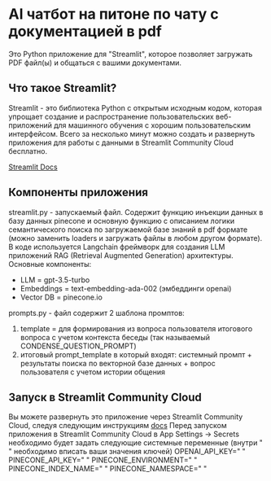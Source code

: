 # AI чатбот на питоне по чату с документацией в pdf

Это Python приложение для "Streamlit", которое позволяет загружать PDF файл(ы) и общаться с вашими документами.

## Что такое Streamlit?

Streamlit - это библиотека Python с открытым исходным кодом, которая упрощает создание и распространение пользовательских веб-приложений для машинного обучения c хорошим пользовательским интерфейсом. Всего за несколько минут можно создать и развернуть приложения для работы с данными в Streamlit Community Cloud бесплатно.

[Streamlit Docs](https://docs.streamlit.io/)

## Компоненты приложения

streamlit.py - запускаемый файл. 
Содержит функцию инъекции данных в базу данных pinecone и основную функцию с описанием логики семантического поиска по загружаемой базе знаний в pdf формате (можно заменить loaders и загружать файлы в любом другом формате). 
В коде используется Langchain фреймворк для создания LLM приложений RAG (Retrieval Augmented Generation) архитектуры.
Основные компоненты:
- LLM = gpt-3.5-turbo
- Embeddings = text-embedding-ada-002 (эмбеддинги openai)
- Vector DB = pinecone.io

prompts.py - файл содержит 2 шаблона промптов: 
1) template = для формирования из вопроса пользователя итогового вопроса с учетом контекста беседы (так называемый CONDENSE_QUESTION_PROMPT)
2) итоговый prompt_template в который входят: системный промпт + результаты поиска по векторной базе данных + вопрос пользователя с учетом истории общения
      
## Запуск в Streamlit Community Cloud

Вы можете развернуть это приложение через Streamlit Community Cloud, следуя следующим инструкциям [docs](https://docs.streamlit.io/streamlit-community-cloud/get-started)
Перед запуском приложения в Streamlit Community Cloud в App Settings -> Secrets необходимо будет задать следующие системные переменные (внутри " " необходимо вписать ваши значения ключей)
OPENAI_API_KEY=" "
PINECONE_API_KEY=" "
PINECONE_ENVIRONMENT=" "
PINECONE_INDEX_NAME=" "
PINECONE_NAMESPACE=" "


